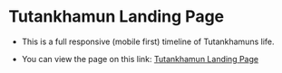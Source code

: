 # Tutankhamun Landing Page

* This is a full responsive (mobile first) timeline of Tutankhamuns life.

* You can view the page on this link: [Tutankhamun Landing Page](https://sad-swirles-102141.netlify.com/)

